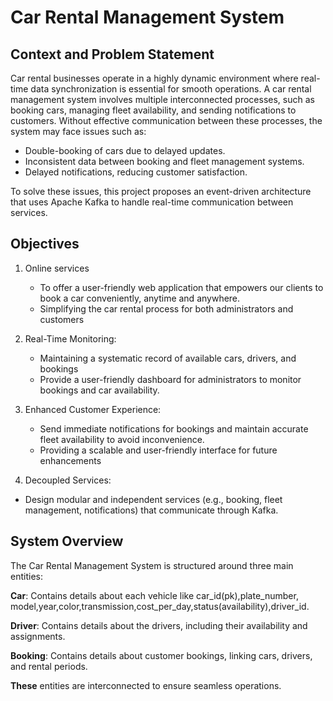 # Car Rental Management System

## Context and Problem Statement
Car rental businesses operate in a highly dynamic environment where real-time data synchronization is essential for smooth operations. A car rental management system involves multiple interconnected processes, such as booking cars, managing fleet availability, and sending notifications to customers. Without effective communication between these processes, the system may face issues such as:

- Double-booking of cars due to delayed updates.
- Inconsistent data between booking and fleet management systems.
- Delayed notifications, reducing customer satisfaction.
  
To solve these issues, this project proposes an event-driven architecture that uses Apache Kafka to handle real-time communication between services.

## Objectives
1. Online services
   - To offer a user-friendly web application that empowers our clients to book a car conveniently, anytime and anywhere.
   - Simplifying the car rental process for both administrators and customers
     
2. Real-Time Monitoring:
   - Maintaining a systematic record of available cars, drivers, and bookings
   - Provide a user-friendly dashboard for administrators to monitor bookings and car availability.
  
4. Enhanced Customer Experience:
   - Send immediate notifications for bookings and maintain accurate fleet availability to avoid inconvenience.
   - Providing a scalable and user-friendly interface for future enhancements
     
5. Decoupled Services:
  - Design modular and independent services (e.g., booking, fleet management, notifications) that communicate through Kafka.

## System Overview
The Car Rental Management System is structured around three main entities:

**Car**: Contains details about each vehicle like car_id(pk),plate_number, model,year,color,transmission,cost_per_day,status(availability),driver_id.

**Driver**: Contains details about the drivers, including their availability and assignments.

**Booking**: Contains details about customer bookings, linking cars, drivers, and rental periods.

**These** entities are interconnected to ensure seamless operations.


